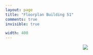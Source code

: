 ```yaml
---
layout: page
title: "Floorplan Building 51" 
comments: true
invisible: true

width: 400
---
```


<center>
<img src="{{ site.baseurl }}/images/workshop_rooms/floorplan_051.png" width="{{ page.width }}" class="img-responsive">
</center>